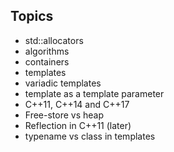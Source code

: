 ## Topics
* std::allocators
* algorithms
* containers
* templates
* variadic templates
* template as a template parameter
* C++11, C++14 and C++17
* Free-store vs heap
* Reflection in C++11 (later)
* typename vs class in templates
